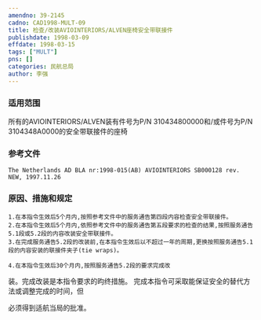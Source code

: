 ```yaml
---
amendno: 39-2145  
cadno: CAD1998-MULT-09  
title: 检查/改装AVIOINTERIORS/ALVEN座椅安全带联接件  
publishdate: 1998-03-09  
effdate: 1998-03-15  
tags: ["MULT"]  
pns: []  
categories: 民航总局  
author: 李强  
---
```

  
### 适用范围  
所有的AVIOINTERIORS/ALVEN装有件号为P/N 310434800000和/或件号为P/N 3104348A0000的安全带联接件的座椅  
  
<!--more-->  
### 参考文件  
    The Netherlands AD BLA nr:1998-015(AB) AVIOINTERIORS SB000128 rev. NEW, 1997.11.26  
  
### 原因、措施和规定  
    1.在本指令生效后5个月内,按照参考文件中的服务通告第四段内容检查安全带联接件。  
    2.在本指令生效后5个月内,依照参考文件中的服务通告第五段要求的检查的结果,按照服务通告5.1段或5.2段的内容改装安全带联接件。  
    3.在完成服务通告5.2段的改装前,在本指令生效后以不超过一年的周期,更换按照服务通告5.1段的内容安装的联接件夹子(tie wraps)。  
  
    4.在本指令生效后30个月内,按照服务通告5.2段的要求完成改  
装。完成改装是本指令要求的昀终措施。    完成本指令可采取能保证安全的替代方法或调整完成的时间，但  
      
必须得到适航当局的批准。  
